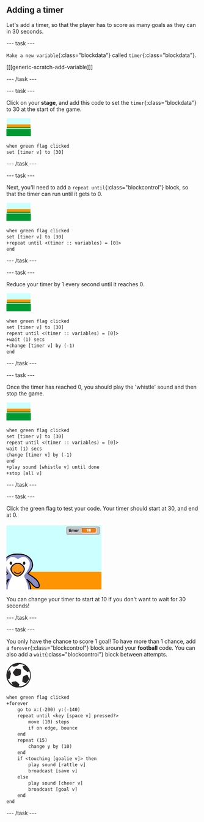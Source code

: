 ## Adding a timer

Let's add a timer, so that the player has to score as many goals as they can in 30 seconds.

--- task ---

`Make a new variable`{:class="blockdata"} called `timer`{:class="blockdata"}.

[[[generic-scratch-add-variable]]]

--- /task ---

--- task ---

Click on your __stage__, and add this code to set the `timer`{:class="blockdata"} to 30 at the start of the game.

![stage sprite](images/stage-sprite.png)

```blocks
when green flag clicked
set [timer v] to [30]
```

--- /task ---

--- task ---

Next, you'll need to add a `repeat until`{:class="blockcontrol"} block, so that the timer can run until it gets to 0.

![stage sprite](images/stage-sprite.png)

```blocks
when green flag clicked
set [timer v] to [30]
+repeat until <(timer :: variables) = [0]>
end
```

--- /task ---

--- task ---

Reduce your timer by 1 every second until it reaches 0.

![stage sprite](images/stage-sprite.png)

```blocks
when green flag clicked
set [timer v] to [30]
repeat until <(timer :: variables) = [0]>
+wait (1) secs
+change [timer v] by (-1)
end
```

--- /task ---

--- task ---

Once the timer has reached 0, you should play the 'whistle' sound and then stop the game.

![stage sprite](images/stage-sprite.png)

```blocks
when green flag clicked
set [timer v] to [30]
repeat until <(timer :: variables) = [0]>
wait (1) secs
change [timer v] by (-1)
end
+play sound [whistle v] until done
+stop [all v]
```

--- /task ---

--- task ---

Click the green flag to test your code. Your timer should start at 30, and end at 0.

![screenshot](images/goalie-timer-test.png)

You can change your timer to start at 10 if you don't want to wait for 30 seconds!

--- /task ---

--- task ---

You only have the chance to score 1 goal! To have more than 1 chance, add a `forever`{:class="blockcontrol"} block around your __football__ code. You can also add a `wait`{:class="blockcontrol"} block between attempts.

![football sprite](images/football-sprite.png)

```blocks
when green flag clicked
+forever
	go to x:(-200) y:(-140)
	repeat until <key [space v] pressed?>
		move (10) steps
		if on edge, bounce
	end
	repeat (15)
		change y by (10)
	end
	if <touching [goalie v]> then
		play sound [rattle v]
		broadcast [save v]
	else
		play sound [cheer v]
		broadcast [goal v]
	end
end
```

--- /task ---

